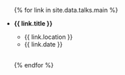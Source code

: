 <div class="publications">
<ul style="margin-left:-20px, margin-bottom:-10px">

{% for link in site.data.talks.main %}

<li>
<div class="pub-row">
  <div class="col-sm-9">
      <div class="title"><b>{{ link.title }}</b></div>
        <ul class="fa-ul">
        <li><span class="fa-li"><i class="fas fa-map-pin"></i></span>{{ link.location }}</li>
        <li><span class="fa-li"><i class="fas fa-calendar-alt"></i></span>{{ link.date }}</li>
        </ul>
  </div>
</div>
</li>

<br>

{% endfor %}

</ul>
</div>

